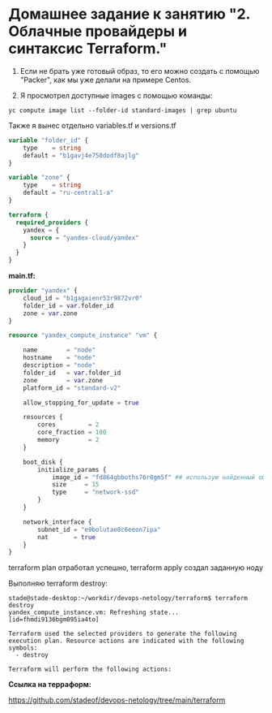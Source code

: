 # Домашнее задание к занятию "2. Облачные провайдеры и синтаксис Terraform."


1. Если не брать уже готовый образ, то его можно создать с помощью "Packer", как мы уже делали на примере Centos.

2. Я просмотрел доступные images с помощью команды:

```
yc compute image list --folder-id standard-images | grep ubuntu
```
Также я вынес отдельно variables.tf и versions.tf 

```terraform
variable "folder_id" {
    type    = string 
    default = "b1gavj4e750dodf8ajlg"
}

variable "zone" {
    type    = string
    default = "ru-central1-a"
}
```
```terraform
terraform {
  required_providers {
    yandex = {
      source = "yandex-cloud/yandex"
    }
  }
}
```
**main.tf:** 
```terraform
provider "yandex" {
    cloud_id = "b1gagaienr53r9872vr0"
    folder_id = var.folder_id
    zone = var.zone
}

resource "yandex_compute_instance" "vm" {

    name        = "node"
    hostname    = "node"
    description = "node"
    folder_id   = var.folder_id
    zone        = var.zone
    platform_id = "standard-v2"

    allow_stopping_for_update = true

    resources {
        cores         = 2
        core_fraction = 100
        memory        = 2
    }

    boot_disk {
        initialize_params {
            image_id = "fd864gbboths76r8gm5f" ## использую найденный образ ubuntu
            size     = 15 
            type     = "network-ssd"
        }
    }

    network_interface {
        subnet_id = "e9bolutae8c6eeon7ipa"
        nat       = true 
    }
}
```

terraform plan отработал успешно, terraform apply создал заданную ноду

Выполняю terraform destroy:

```
stade@stade-desktop:~/workdir/devops-netology/terraform$ terraform destroy
yandex_compute_instance.vm: Refreshing state... [id=fhmdi9136bgm095ia4to]

Terraform used the selected providers to generate the following execution plan. Resource actions are indicated with the following symbols:
  - destroy

Terraform will perform the following actions:
```
**Ссылка на терраформ:**

https://github.com/stadeof/devops-netology/tree/main/terraform